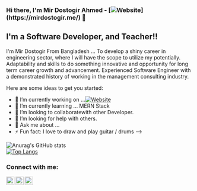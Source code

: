 ### Hi there, I'm Mir Dostogir Ahmed - [![Website]([https://mirdostogir.me/](https://media-exp1.licdn.com/dms/image/C5603AQE2XyOs1rLDjQ/profile-displayphoto-shrink_200_200/0/1622837934567?e=1671062400&v=beta&t=C0u6k_prboTui2G9Zx-d9s7QUEM7qlVHQY_d-gf-9KQ))](https://mirdostogir.me/) 👋


## I'm a Software Developer, and Teacher!!

I'm Mir Dostogir From Bangladesh ...
To develop a shiny career in engineering sector, where I will have the scope to utilize my potentially. Adaptability and skills to do something innovative and opportunity for long term career growth and advancement.
Experienced Software Engineer with a demonstrated history of working in the management consulting industry.

Here are some ideas to get you started:

- 🔭 I’m currently working on ...[![Website](https://www.luminouslabsbd.com/images/logo2_white.png)](https://www.luminouslabsbd.com/)
- 🌱 I’m currently learning ... MERN Stack
- 👯 I’m looking to collaboratewith other Developer.
- 🤔 I’m looking for help with others.
- 💬 Ask me about ...
- ⚡ Fun fact: I love to draw and play guitar / drums
-->


![Anurag's GitHub stats](https://github-readme-stats.vercel.app/api?username=mirdostogir&show_icons=true&theme=algolia)
<br />
[![Top Langs](https://github-readme-stats.vercel.app/api/top-langs/?username=mirdostogir&exclude_repo=github-readme-stats,anuraghazra.github.io)](https://github.com/anuraghazra/github-readme-stats)


### Connect with me:

[<img align="left" alt="d-coders | Twitter" width="22px" src="https://cdn.jsdelivr.net/npm/simple-icons@v3/icons/twitter.svg" />][twitter]
[<img align="left" alt="d-coders | LinkedIn" width="22px" src="https://cdn.jsdelivr.net/npm/simple-icons@v3/icons/linkedin.svg" />][linkedin]
[<img align="left" alt="d-coders | Instagram" width="22px" src="https://cdn.jsdelivr.net/npm/simple-icons@v3/icons/instagram.svg" />][instagram]

<br />





[twitter]: https://twitter.com/DostogirMir
[instagram]: https://www.instagram.com/mirdostogir/
[linkedin]:https://www.linkedin.com/in/mir-dostogir-ahmed-5272611b2/
